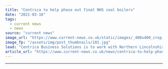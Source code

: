 ```yaml
---
title: "Centrica to help phase out final NHS coal boilers"
date: "2021-03-18"
tags: 
  - current news
  - news
source: "current news"
image_url: "https://www.current-news.co.uk/static/images/_400x400_crop_center-center/Goole-Hospital-credit-Centrica-Business-Solutions.jpg"
image_fp: "/assets/img/post_thumbnails/101.jpg"
lead: "​Centrica Business Solutions is to work with Northern Lincolnshire and Goole NHS Foundation Trust to replace one of the two final coal boilers across the NHS estate."
article_url: "https://www.current-news.co.uk/news/centrica-to-help-phase-out-final-nhs-coal-boilers?utm_source=rss-feeds&utm_medium=rss&utm_campaign=rss"
---
```


---
